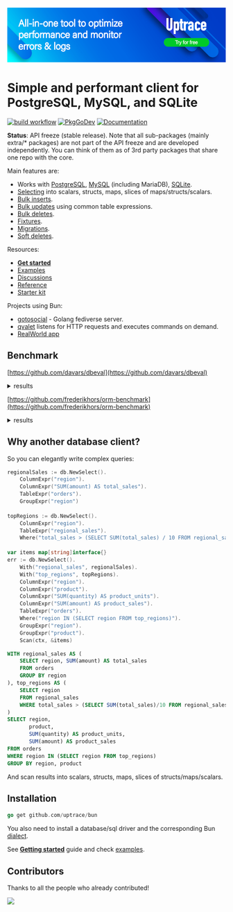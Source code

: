 <p align="center">
  <a href="https://github.com/uptrace/uptrace">
    <img src="https://raw.githubusercontent.com/uptrace/roadmap/master/banner1.png" alt="All-in-one tool to optimize performance and monitor errors & logs">
  </a>
</p>

# Simple and performant client for PostgreSQL, MySQL, and SQLite

[![build workflow](https://github.com/uptrace/bun/actions/workflows/build.yml/badge.svg)](https://github.com/uptrace/bun/actions)
[![PkgGoDev](https://pkg.go.dev/badge/github.com/uptrace/bun)](https://pkg.go.dev/github.com/uptrace/bun)
[![Documentation](https://img.shields.io/badge/bun-documentation-informational)](https://bun.uptrace.dev/)

**Status**: API freeze (stable release). Note that all sub-packages (mainly extra/\* packages) are
not part of the API freeze and are developed independently. You can think of them as of 3rd party
packages that share one repo with the core.

Main features are:

- Works with [PostgreSQL](https://bun.uptrace.dev/guide/drivers.html#postgresql),
  [MySQL](https://bun.uptrace.dev/guide/drivers.html#mysql) (including MariaDB),
  [SQLite](https://bun.uptrace.dev/guide/drivers.html#sqlite).
- [Selecting](/example/basic/) into scalars, structs, maps, slices of maps/structs/scalars.
- [Bulk inserts](https://bun.uptrace.dev/guide/query-insert.html).
- [Bulk updates](https://bun.uptrace.dev/guide/query-update.html) using common table expressions.
- [Bulk deletes](https://bun.uptrace.dev/guide/query-delete.html).
- [Fixtures](https://bun.uptrace.dev/guide/fixtures.html).
- [Migrations](https://bun.uptrace.dev/guide/migrations.html).
- [Soft deletes](https://bun.uptrace.dev/guide/soft-deletes.html).

Resources:

- [**Get started**](https://bun.uptrace.dev/guide/getting-started.html)
- [Examples](https://github.com/uptrace/bun/tree/master/example)
- [Discussions](https://github.com/uptrace/bun/discussions)
- [Reference](https://pkg.go.dev/github.com/uptrace/bun)
- [Starter kit](https://github.com/go-bun/bun-starter-kit)

Projects using Bun:

- [gotosocial](https://github.com/superseriousbusiness/gotosocial) - Golang fediverse server.
- [qvalet](https://github.com/cmaster11/qvalet) listens for HTTP requests and executes commands on
  demand.
- [RealWorld app](https://github.com/go-bun/bun-realworld-app)

## Benchmark

[https://github.com/davars/dbeval](https://github.com/davars/dbeval)

<details>
<summary>results</summary>

```
BenchmarkInsert
BenchmarkInsert/*dbeval.Memory/Authors
BenchmarkInsert/*dbeval.Memory/Authors-4         	   84450	     12104 ns/op	    2623 B/op	      70 allocs/op
BenchmarkInsert/*dbeval.Xorm/Authors
BenchmarkInsert/*dbeval.Xorm/Authors-4           	    7291	    153505 ns/op	    9024 B/op	     311 allocs/op
BenchmarkInsert/*dbeval.UpperDB/Authors
BenchmarkInsert/*dbeval.UpperDB/Authors-4        	    4608	    223672 ns/op	   24160 B/op	    1100 allocs/op
BenchmarkInsert/*dbeval.Bun/Authors
BenchmarkInsert/*dbeval.Bun/Authors-4            	    6034	    186439 ns/op	    6818 B/op	      80 allocs/op
BenchmarkInsert/*dbeval.PQ/Authors
BenchmarkInsert/*dbeval.PQ/Authors-4             	    1141	    907494 ns/op	    6487 B/op	     193 allocs/op
BenchmarkInsert/*dbeval.SQLX/Authors
BenchmarkInsert/*dbeval.SQLX/Authors-4           	    1165	    916987 ns/op	   10089 B/op	     271 allocs/op
BenchmarkInsert/*dbeval.Ozzo/Authors
BenchmarkInsert/*dbeval.Ozzo/Authors-4           	    1105	   1058082 ns/op	   27826 B/op	     588 allocs/op
BenchmarkInsert/*dbeval.PGXStdlib/Authors
BenchmarkInsert/*dbeval.PGXStdlib/Authors-4      	    1228	    900207 ns/op	    6032 B/op	     180 allocs/op
BenchmarkInsert/*dbeval.Gorm/Authors
BenchmarkInsert/*dbeval.Gorm/Authors-4           	     946	   1184285 ns/op	   35634 B/op	     918 allocs/op
BenchmarkInsert/*dbeval.PGX/Authors
BenchmarkInsert/*dbeval.PGX/Authors-4            	    1116	    923728 ns/op	    3839 B/op	     130 allocs/op
BenchmarkInsert/*dbeval.DBR/Authors
BenchmarkInsert/*dbeval.DBR/Authors-4            	    5800	    183982 ns/op	    8646 B/op	     230 allocs/op
BenchmarkInsert/*dbeval.GoPG/Authors
BenchmarkInsert/*dbeval.GoPG/Authors-4           	    6110	    173923 ns/op	    2906 B/op	      87 allocs/op

BenchmarkInsert/*dbeval.DBR/Articles
BenchmarkInsert/*dbeval.DBR/Articles-4           	    1706	    684466 ns/op	  133346 B/op	    1614 allocs/op
BenchmarkInsert/*dbeval.PQ/Articles
BenchmarkInsert/*dbeval.PQ/Articles-4            	     884	   1249791 ns/op	  100403 B/op	    1491 allocs/op
BenchmarkInsert/*dbeval.PGX/Articles
BenchmarkInsert/*dbeval.PGX/Articles-4           	     916	   1288143 ns/op	   83539 B/op	    1392 allocs/op
BenchmarkInsert/*dbeval.GoPG/Articles
BenchmarkInsert/*dbeval.GoPG/Articles-4          	    1726	    622639 ns/op	   78638 B/op	    1359 allocs/op
BenchmarkInsert/*dbeval.SQLX/Articles
BenchmarkInsert/*dbeval.SQLX/Articles-4          	     860	   1262599 ns/op	   92030 B/op	    1574 allocs/op
BenchmarkInsert/*dbeval.Gorm/Articles
BenchmarkInsert/*dbeval.Gorm/Articles-4          	     782	   1421550 ns/op	  136534 B/op	    2411 allocs/op
BenchmarkInsert/*dbeval.PGXStdlib/Articles
BenchmarkInsert/*dbeval.PGXStdlib/Articles-4     	     938	   1230576 ns/op	   86743 B/op	    1441 allocs/op
BenchmarkInsert/*dbeval.Bun/Articles
BenchmarkInsert/*dbeval.Bun/Articles-4           	    1843	    626681 ns/op	  101610 B/op	    1323 allocs/op
BenchmarkInsert/*dbeval.Xorm/Articles
BenchmarkInsert/*dbeval.Xorm/Articles-4          	    1677	    650244 ns/op	  126677 B/op	    1752 allocs/op
BenchmarkInsert/*dbeval.Memory/Articles
BenchmarkInsert/*dbeval.Memory/Articles-4        	    1988	   1223308 ns/op	   77576 B/op	    1310 allocs/op
BenchmarkInsert/*dbeval.UpperDB/Articles
BenchmarkInsert/*dbeval.UpperDB/Articles-4       	    1696	    687130 ns/op	  139680 B/op	    2862 allocs/op
BenchmarkInsert/*dbeval.Ozzo/Articles
BenchmarkInsert/*dbeval.Ozzo/Articles-4          	     697	   1496859 ns/op	  114780 B/op	    1950 allocs/op

BenchmarkFindAuthorByID
BenchmarkFindAuthorByID/*dbeval.UpperDB
BenchmarkFindAuthorByID/*dbeval.UpperDB-4        	   10184	    117527 ns/op	    9953 B/op	     441 allocs/op
BenchmarkFindAuthorByID/*dbeval.Bun
BenchmarkFindAuthorByID/*dbeval.Bun-4            	   20716	     54261 ns/op	    5096 B/op	      15 allocs/op
BenchmarkFindAuthorByID/*dbeval.Ozzo
BenchmarkFindAuthorByID/*dbeval.Ozzo-4           	   11166	     91043 ns/op	    3088 B/op	      64 allocs/op
BenchmarkFindAuthorByID/*dbeval.PQ
BenchmarkFindAuthorByID/*dbeval.PQ-4             	   13875	     86171 ns/op	     844 B/op	      24 allocs/op
BenchmarkFindAuthorByID/*dbeval.PGX
BenchmarkFindAuthorByID/*dbeval.PGX-4            	   13846	     79983 ns/op	     719 B/op	      15 allocs/op
BenchmarkFindAuthorByID/*dbeval.Memory
BenchmarkFindAuthorByID/*dbeval.Memory-4         	14113720	        82.33 ns/op	       0 B/op	       0 allocs/op
BenchmarkFindAuthorByID/*dbeval.Xorm
BenchmarkFindAuthorByID/*dbeval.Xorm-4           	   12027	     98519 ns/op	    3633 B/op	     106 allocs/op
BenchmarkFindAuthorByID/*dbeval.Gorm
BenchmarkFindAuthorByID/*dbeval.Gorm-4           	   11521	    102241 ns/op	    6592 B/op	     143 allocs/op
BenchmarkFindAuthorByID/*dbeval.PGXStdlib
BenchmarkFindAuthorByID/*dbeval.PGXStdlib-4      	   13933	     82626 ns/op	    1174 B/op	      28 allocs/op
BenchmarkFindAuthorByID/*dbeval.DBR
BenchmarkFindAuthorByID/*dbeval.DBR-4            	   21920	     51175 ns/op	    1756 B/op	      39 allocs/op
BenchmarkFindAuthorByID/*dbeval.SQLX
BenchmarkFindAuthorByID/*dbeval.SQLX-4           	   13603	     80788 ns/op	    1327 B/op	      32 allocs/op
BenchmarkFindAuthorByID/*dbeval.GoPG
BenchmarkFindAuthorByID/*dbeval.GoPG-4           	   23174	     50042 ns/op	     869 B/op	      17 allocs/op

BenchmarkFindAuthorByName
BenchmarkFindAuthorByName/*dbeval.SQLX
BenchmarkFindAuthorByName/*dbeval.SQLX-4         	    1070	   1065272 ns/op	  126348 B/op	    4018 allocs/op
BenchmarkFindAuthorByName/*dbeval.Bun
BenchmarkFindAuthorByName/*dbeval.Bun-4          	     877	   1231377 ns/op	  115803 B/op	    5005 allocs/op
BenchmarkFindAuthorByName/*dbeval.Xorm
BenchmarkFindAuthorByName/*dbeval.Xorm-4         	     471	   2345445 ns/op	  455711 B/op	   19080 allocs/op
BenchmarkFindAuthorByName/*dbeval.DBR
BenchmarkFindAuthorByName/*dbeval.DBR-4          	     954	   1089977 ns/op	  120070 B/op	    6023 allocs/op
BenchmarkFindAuthorByName/*dbeval.PQ
BenchmarkFindAuthorByName/*dbeval.PQ-4           	    1333	    784400 ns/op	   87159 B/op	    4006 allocs/op
BenchmarkFindAuthorByName/*dbeval.GoPG
BenchmarkFindAuthorByName/*dbeval.GoPG-4         	    1580	    770966 ns/op	   87525 B/op	    3028 allocs/op
BenchmarkFindAuthorByName/*dbeval.UpperDB
BenchmarkFindAuthorByName/*dbeval.UpperDB-4      	     789	   1314164 ns/op	  190689 B/op	    6428 allocs/op
BenchmarkFindAuthorByName/*dbeval.Ozzo
BenchmarkFindAuthorByName/*dbeval.Ozzo-4         	     948	   1255282 ns/op	  238764 B/op	    6053 allocs/op
BenchmarkFindAuthorByName/*dbeval.PGXStdlib
BenchmarkFindAuthorByName/*dbeval.PGXStdlib-4    	    1279	    920391 ns/op	  126163 B/op	    4014 allocs/op
BenchmarkFindAuthorByName/*dbeval.PGX
BenchmarkFindAuthorByName/*dbeval.PGX-4          	    1364	    780970 ns/op	  101967 B/op	    2028 allocs/op
BenchmarkFindAuthorByName/*dbeval.Gorm
BenchmarkFindAuthorByName/*dbeval.Gorm-4         	     340	   3445818 ns/op	 1573637 B/op	   27102 allocs/op
BenchmarkFindAuthorByName/*dbeval.Memory
BenchmarkFindAuthorByName/*dbeval.Memory-4       	38081223	        31.24 ns/op	       0 B/op	       0 allocs/op

BenchmarkRecentArticles
BenchmarkRecentArticles/*dbeval.PGXStdlib
BenchmarkRecentArticles/*dbeval.PGXStdlib-4      	     358	   3344119 ns/op	 3425578 B/op	   14177 allocs/op
BenchmarkRecentArticles/*dbeval.GoPG
BenchmarkRecentArticles/*dbeval.GoPG-4           	     364	   3156372 ns/op	 1794091 B/op	   10032 allocs/op
BenchmarkRecentArticles/*dbeval.Xorm
BenchmarkRecentArticles/*dbeval.Xorm-4           	     157	   7567835 ns/op	 5018011 B/op	   81425 allocs/op
BenchmarkRecentArticles/*dbeval.Gorm
BenchmarkRecentArticles/*dbeval.Gorm-4           	     139	   7980084 ns/op	 6776277 B/op	   85418 allocs/op
BenchmarkRecentArticles/*dbeval.SQLX
BenchmarkRecentArticles/*dbeval.SQLX-4           	     338	   3289802 ns/op	 3425890 B/op	   14181 allocs/op
BenchmarkRecentArticles/*dbeval.Ozzo
BenchmarkRecentArticles/*dbeval.Ozzo-4           	     320	   3508322 ns/op	 4025966 B/op	   18207 allocs/op
BenchmarkRecentArticles/*dbeval.DBR
BenchmarkRecentArticles/*dbeval.DBR-4            	     237	   5248644 ns/op	 3331003 B/op	   21370 allocs/op
BenchmarkRecentArticles/*dbeval.Bun
BenchmarkRecentArticles/*dbeval.Bun-4            	     280	   4528582 ns/op	 1864362 B/op	   15965 allocs/op
BenchmarkRecentArticles/*dbeval.UpperDB
BenchmarkRecentArticles/*dbeval.UpperDB-4        	     297	   3704663 ns/op	 3607287 B/op	   18542 allocs/op
BenchmarkRecentArticles/*dbeval.PQ
BenchmarkRecentArticles/*dbeval.PQ-4             	     308	   3489229 ns/op	 3277050 B/op	   17359 allocs/op
BenchmarkRecentArticles/*dbeval.Memory
BenchmarkRecentArticles/*dbeval.Memory-4         	29590380	        42.27 ns/op	       0 B/op	       0 allocs/op
BenchmarkRecentArticles/*dbeval.PGX
BenchmarkRecentArticles/*dbeval.PGX-4            	     356	   3345500 ns/op	 3297316 B/op	    6226 allocs/op
```

</details>

[https://github.com/frederikhors/orm-benchmark](https://github.com/frederikhors/orm-benchmark)

<details>
<summary>results</summary>

```
  4000 times - Insert
  raw_stmt:     0.38s        94280 ns/op     718 B/op     14 allocs/op
       raw:     0.39s        96719 ns/op     718 B/op     13 allocs/op
 beego_orm:     0.48s       118994 ns/op    2411 B/op     56 allocs/op
       bun:     0.57s       142285 ns/op     918 B/op     12 allocs/op
        pg:     0.58s       145496 ns/op    1235 B/op     12 allocs/op
      gorm:     0.70s       175294 ns/op    6665 B/op     88 allocs/op
      xorm:     0.76s       189533 ns/op    3032 B/op     94 allocs/op

  4000 times - MultiInsert 100 row
       raw:     4.59s      1147385 ns/op  135155 B/op    916 allocs/op
  raw_stmt:     4.59s      1148137 ns/op  131076 B/op    916 allocs/op
 beego_orm:     5.50s      1375637 ns/op  179962 B/op   2747 allocs/op
       bun:     6.18s      1544648 ns/op    4265 B/op    214 allocs/op
        pg:     7.01s      1753495 ns/op    5039 B/op    114 allocs/op
      gorm:     9.52s      2379219 ns/op  293956 B/op   3729 allocs/op
      xorm:    11.66s      2915478 ns/op  286140 B/op   7422 allocs/op

  4000 times - Update
  raw_stmt:     0.26s        65781 ns/op     773 B/op     14 allocs/op
       raw:     0.31s        77209 ns/op     757 B/op     13 allocs/op
 beego_orm:     0.43s       107064 ns/op    1802 B/op     47 allocs/op
       bun:     0.56s       139839 ns/op     589 B/op      4 allocs/op
        pg:     0.60s       149608 ns/op     896 B/op     11 allocs/op
      gorm:     0.74s       185970 ns/op    6604 B/op     81 allocs/op
      xorm:     0.81s       203240 ns/op    2994 B/op    119 allocs/op

  4000 times - Read
       raw:     0.33s        81671 ns/op    2081 B/op     49 allocs/op
  raw_stmt:     0.34s        85847 ns/op    2112 B/op     50 allocs/op
 beego_orm:     0.38s        94777 ns/op    2106 B/op     75 allocs/op
        pg:     0.42s       106148 ns/op    1526 B/op     22 allocs/op
       bun:     0.43s       106904 ns/op    1319 B/op     18 allocs/op
      gorm:     0.65s       162221 ns/op    5240 B/op    108 allocs/op
      xorm:     1.13s       281738 ns/op    8326 B/op    237 allocs/op

  4000 times - MultiRead limit 100
       raw:     1.52s       380351 ns/op   38356 B/op   1037 allocs/op
  raw_stmt:     1.54s       385541 ns/op   38388 B/op   1038 allocs/op
        pg:     1.86s       465468 ns/op   24045 B/op    631 allocs/op
       bun:     2.58s       645354 ns/op   30009 B/op   1122 allocs/op
 beego_orm:     2.93s       732028 ns/op   55280 B/op   3077 allocs/op
      gorm:     4.97s      1241831 ns/op   71628 B/op   3877 allocs/op
      xorm:     doesn't work
```

</details>

## Why another database client?

So you can elegantly write complex queries:

```go
regionalSales := db.NewSelect().
	ColumnExpr("region").
	ColumnExpr("SUM(amount) AS total_sales").
	TableExpr("orders").
	GroupExpr("region")

topRegions := db.NewSelect().
	ColumnExpr("region").
	TableExpr("regional_sales").
	Where("total_sales > (SELECT SUM(total_sales) / 10 FROM regional_sales)")

var items map[string]interface{}
err := db.NewSelect().
	With("regional_sales", regionalSales).
	With("top_regions", topRegions).
	ColumnExpr("region").
	ColumnExpr("product").
	ColumnExpr("SUM(quantity) AS product_units").
	ColumnExpr("SUM(amount) AS product_sales").
	TableExpr("orders").
	Where("region IN (SELECT region FROM top_regions)").
	GroupExpr("region").
	GroupExpr("product").
	Scan(ctx, &items)
```

```sql
WITH regional_sales AS (
    SELECT region, SUM(amount) AS total_sales
    FROM orders
    GROUP BY region
), top_regions AS (
    SELECT region
    FROM regional_sales
    WHERE total_sales > (SELECT SUM(total_sales)/10 FROM regional_sales)
)
SELECT region,
       product,
       SUM(quantity) AS product_units,
       SUM(amount) AS product_sales
FROM orders
WHERE region IN (SELECT region FROM top_regions)
GROUP BY region, product
```

And scan results into scalars, structs, maps, slices of structs/maps/scalars.

## Installation

```go
go get github.com/uptrace/bun
```

You also need to install a database/sql driver and the corresponding Bun
[dialect](https://bun.uptrace.dev/guide/drivers.html).

See [**Getting started**](https://bun.uptrace.dev/guide/getting-started.html) guide and check
[examples](example).

## Contributors

Thanks to all the people who already contributed!

<a href="https://github.com/uptrace/bun/graphs/contributors">
  <img src="https://contributors-img.web.app/image?repo=uptrace/bun" />
</a>
